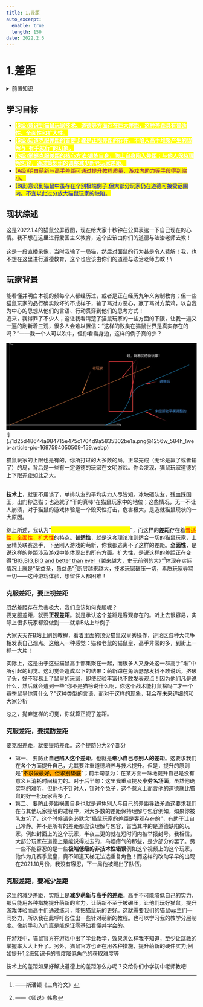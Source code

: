 ```yaml
---
title: 1.差距
auto_excerpt:
  enable: true
  length: 150
date: 2022.2.6
---
```


# 1.差距

<details>

<summary>前置知识</summary>

序

</details>

## 学习目标

* <mark style="color:white;">**(S级)意识到猫鼠玩家技术、道德等方面存在巨大差距，这种差距具有普适性、全面性和扩大性。**</mark>
* <mark style="color:white;">**(S级)知道克服差距的首要步骤是正视差距的存在，不陷入高手堆聚产生的误解与“有手就行”的幻象。**</mark>
* <mark style="color:white;">**(S级)掌握克服差距的核心方法:锻炼自身，防止自身陷入差距；与他人保持理解包容，通过策划组的调整减少新老玩家差距。**</mark>
* <mark style="color:purple;">(A级)明白萌新与高手差距可通过提升教程质量、游戏内助力等手段得到缩小。</mark>
* <mark style="color:blue;">(B级)意识到猫鼠中虽存在个别极端例子,但大部分玩家仍在道德可接受范围内。不宜以此过分放大猫鼠玩家的缺陷。</mark>

## 现状综述

&#x20;   这是2022.1.4的猫鼠公屏截图，现在给大家十秒钟在公屏表达一下自己现在的心情。我不想在这里进行爱国主义教育，这个应该由你们的道德与法治老师去教！\
\
&#x20;   这是一段直播录像，当时我输了一局猫，然后对面鼠的行为甚是令人费解！我，也不想在这里进行道德教育，这个也应该由你们的道德与法治老师去教！\


## 玩家背景

&#x20;    能看懂并明白本视的频每个人都经历过，或者是正在经历九年义务制教育；但一些猫鼠玩家的品行确实败坏的不成样子，输了骂对方恶心，赢了骂对方菜鸡，以自我为中心的思想从他们的言语、行动贯穿到他们的思考方式！\
&#x20;   近来，我得罪了不少人；这让我看清楚了猫鼠玩家的一些方面的下限，让我一遍又一遍的刷新着三观，很多人会难以置信：“这样的败类在猫鼠世界是真实存在的吗？”——我一个人可以吹牛，但你看看身边，这样的例子真的少？

![1d25d48644a984715e475c1704d9a5835302be1a.png@1256w_584h_!web-article-pic-1697594050509-159](./1.gap/1d25d48644a984715e475c1704d9a5835302be1a.png@1256w_584h_!web-article-pic-1697594050509-159-1697725177946-2.webp)!](./1d25d48644a984715e475c1704d9a5835302be1a.png@1256w_584h_!web-article-pic-1697594050509-159.webp)

&#x20;   猫鼠玩家的上限也是有的，你所打过的大多数的局，正常完成（无论是赢了或者输了）的局，背后是一些有一定道德的玩家在文明游戏。你会发现，猫鼠玩家道德的上下限差距如此之大。

\
&#x20;   **技术上**，就更不用谈了，单排队友的平均实力人尽皆知。冰块砸队友，残血踩国王，出门秒送猫；也造就了“干的真棒”在猫鼠玩家中的地位；这些情况，无一不让人崩溃，对于猫鼠的游戏体验是一个毁灭性打击，危害极大，是造就猫鼠现状的一大原因。

&#x20;   综上所述，我认为“<mark style="color:yellow;">**猫鼠玩家之间的差距是客观存在的**</mark>”，而这样的**差距**存在着<mark style="color:red;">普适性，全面性，扩大性</mark>的特点。**普适性**，就是这套理论准则适合一切的猫鼠玩家，上至精英联赛选手，下至刚入游戏的萌新，你我都逃离不了这样的差距。**全面性**，是说这样的差距涉及游戏中能体现出的所有方面。扩大性，是说这样的差距正在变得[“BIG,BIG,BIG and better than ever（越来越大，史无前例的大）”](#user-content-fn-1)[^1]体现在实际情况上就是“圣益圣，愚益愚”[^2]断层越来越大，技术玩家碾压一切，素质玩家辱骂一切——这种游戏体验，想留住人都困难！

### 克服差距，要正视差距

&#x20;   既然差距存在危害极大，我们应该如何克服呢？\
&#x20;   要克服差距，就要**正视差距**。就是承认这个差距是客观存在的。听上去很容易，实际上很多玩家都没做到——就拿B站上举例子

&#x20;   大家天天在B站上刷到教程，看着里面的顶尖猫鼠双皇秀操作，评论区各种大佬争相发表自己观点。这给人一种感觉：猫和老鼠的猫鼠皇、高手非常的多，到街上一抓一大片！

&#x20;   实际上，这是由于这些猫鼠高手都集聚在一起，而很多人又身处这一群高手“堆”中所引起的幻觉。这幻觉会造成以下的结果：萌新蹲在角落瑟瑟发抖不敢说话，挤破了头，好不容易上了鼠皇的玩家，即使经验丰富也不敢发表观点！因为他们凡是说什么，然后就会遭到一些“你不是猫榜说什么啊，你这个战术能打鼠榜吗”“才一个赛季鼠皇你算什么？”这种类型的言语，而对于这样的现象，我会在未来详细的和大家分析

&#x20;   总之，抛弃这样的幻觉，你就算正视了差距。

### 克服差距，要提防差距

&#x20;   要克服差距，就要提防差距。这个提防分为2个部分

* 第一、   要防止**自己陷入这个差距**。也就是**缩小自己与别人的差距**。这要求我们在各个方面提升自己，尤其要注重道德培养与技术提升。但是，提升的原则是“<mark style="background-color:orange;">不求做最好，但求别垫底</mark>”；前半句意为：在某方面一味地提升自己是没有意义且消耗时间精力的。对于后半句：这里我重点提及**小劳名场面**，虽然他确实骂的难听，但他也不针对人，针对个兔子，这个意义上而言他的道德就比猫鼠的好一批玩家高多了。
* 第二、   要防止差距祸害自身也就是避免别人与自己的差距导致矛盾这要求我们在与其他玩家接触的过程中，对大多数的差距保持理解与包容例如，如果你被队友坑了，这个时候请务必默念“猫鼠玩家的差距是客观存在的”，有助于让自己冷静。并不是所有的差距都应该理解与包容，首当其冲的是道德缺陷的玩家。例如封面上的这个玩家，半夜三更的就在短时间内被举报封号。我相信，大部分玩家在道德上是能说得过去的，乌烟瘴气的那些，是少部分的罢了。另一些不能容忍的是一些**极端低级的非技术性错误**例如这个视频上的这个玩家，他作为几赛季鼠皇，竟不知道天梯无法选重复角色！而这样的改动早早的出现在2021.10月份，我没有容忍，下一局他被踢出了队伍。

### 克服差距，要**减少差距**

&#x20;  这里的减少差距，实质上是**减少萌新与高手的差距**。高手不可能降低自己的实力，那只能用各种措施提升萌新的实力。让萌新不至于被碾压，让他们玩好猫鼠，提升游戏体验而高手们通过练习，能把猫鼠玩的更好。这就需要我们的猫鼠up主们一同努力，所以我在此呼吁各位出一些针对萌新的教程。也可以学习我的教学分层制度。像新手和入门篇是能保证零基础看懂并学会的。

&#x20;  在游戏中，猫鼠官方在游戏中出了学业教学，效果怎么样我不知道，至少让跳救的掌握率大大上升了。另外，猫鼠官方也正在用各种措施，提升萌新的硬件实力;例如提升1,2级知识卡的强度降低角色的获取难度等

&#x20;  技术上的差距如果好解决道德上的差距怎么办呢？交给你们小学初中老师教吧!



[^1]: ——斯潘顿《三角符文》

[^2]: ——《师说》韩愈
